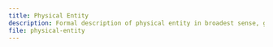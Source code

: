 ```yaml
---
title: Physical Entity
description: Formal description of physical entity in broadest sense, general subclasses, related classes, and properties.
file: physical-entity
---
```


